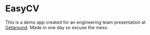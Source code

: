 # EasyCV

This is a demo app created for an engineering team presentation at [Getaround](http://www.getaround.com). Made in one day so excuse the mess.